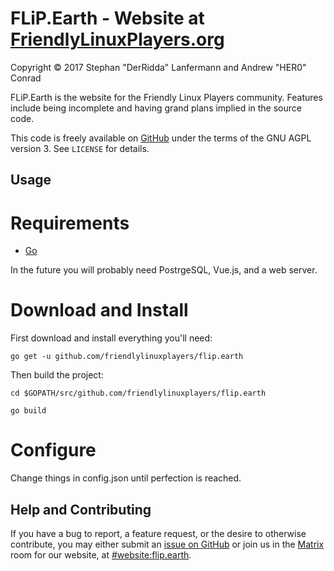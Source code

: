 # FLiP.Earth - Website at [FriendlyLinuxPlayers.org](https://FriendlyLinuxPlayers.org)

Copyright © 2017 Stephan "DerRidda" Lanfermann and Andrew "HER0" Conrad

FLiP.Earth is the website for the Friendly Linux Players community. Features
include being incomplete and having grand plans implied in the source code.

This code is freely available on
[GitHub](https://github.com/FriendlyLinuxPlayers/flip.earth) under the terms of
the GNU AGPL version 3. See `LICENSE` for details.

## Usage

# Requirements

* [Go](https://golang.org)

In the future you will probably need PostrgeSQL, Vue.js, and a web server.

# Download and Install

First download and install everything you'll need:

`go get -u github.com/friendlylinuxplayers/flip.earth`

Then build the project:

`cd $GOPATH/src/github.com/friendlylinuxplayers/flip.earth`

`go build`

# Configure

Change things in config.json until perfection is reached.

## Help and Contributing

If you have a bug to report, a feature request, or the desire to otherwise
contribute, you may either submit an
[issue on GitHub](https://github.com/FriendlyLinuxPlayers/flip.earth/issues)
or join us in the [Matrix](https://matrix.org) room for our website, at
[#website:flip.earth](https://matrix.to/#/#website:flip.earth).
